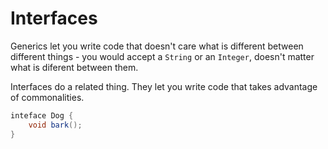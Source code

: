 # Interfaces

Generics let you write code that doesn't care
what is different between different things - you would accept a `String`
or an `Integer`, doesn't matter what is diferent between them.

Interfaces do a related thing. They let you write code that takes advantage
of commonalities.

```java
inteface Dog {
    void bark();
}
```